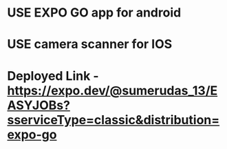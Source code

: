 # USE EXPO GO app for android
# USE camera scanner for IOS

# Deployed Link - https://expo.dev/@sumerudas_13/EASYJOBs?sserviceType=classic&distribution=expo-go